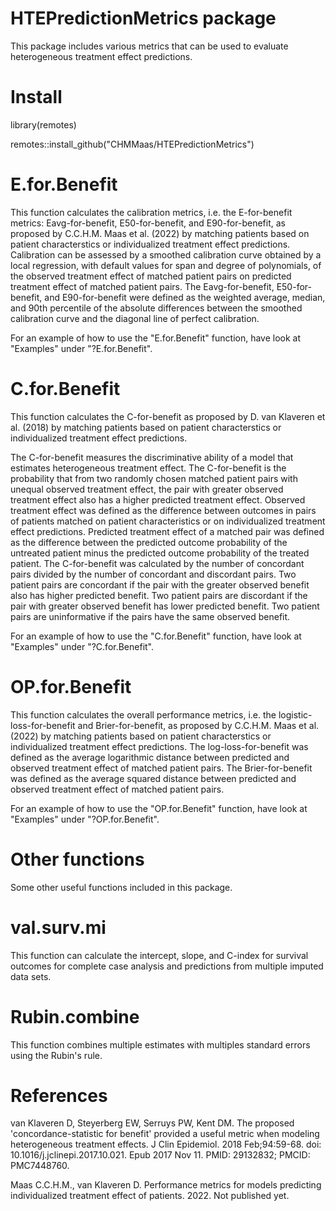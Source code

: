 # HTEPredictionMetrics package
This package includes various metrics that can be used to evaluate heterogeneous treatment effect predictions.

# Install 

library(remotes)

remotes::install_github("CHMMaas/HTEPredictionMetrics")

# E.for.Benefit
This function calculates the calibration metrics, i.e. the E-for-benefit metrics: Eavg-for-benefit, E50-for-benefit, and E90-for-benefit, as proposed by C.C.H.M. Maas et al. (2022) by matching patients based on patient characterstics or individualized treatment effect predictions. 
Calibration can be assessed by a smoothed calibration curve obtained by a local regression, with default values for span and degree of polynomials, of the observed treatment effect of matched patient pairs on predicted treatment effect of matched patient pairs.
The Eavg-for-benefit, E50-for-benefit, and E90-for-benefit were defined as the weighted average, median, and 90th percentile of the absolute differences between the smoothed calibration curve and the diagonal line of perfect calibration.

For an example of how to use the "E.for.Benefit" function, have look at "Examples" under "?E.for.Benefit".

# C.for.Benefit
This function calculates the C-for-benefit as proposed by D. van Klaveren et al. (2018) by matching patients based on patient characterstics or individualized treatment effect predictions.

The C-for-benefit measures the discriminative ability of a model that estimates heterogeneous treatment effect. 
The C-for-benefit is the probability that from two randomly chosen matched patient pairs with unequal observed treatment effect, the pair with greater observed treatment effect also has a higher predicted treatment effect. 
Observed treatment effect was defined as the difference between outcomes in pairs of patients matched on patient characteristics or on individualized treatment effect predictions. 
Predicted treatment effect of a matched pair was defined as the difference between the predicted outcome probability of the untreated patient minus the predicted outcome probability of the treated patient.
The C-for-benefit was calculated by the number of concordant pairs divided by the number of concordant and discordant pairs. 
Two patient pairs are concordant if the pair with the greater observed benefit also has higher predicted benefit. 
Two patient pairs are discordant if the pair with greater observed benefit has lower predicted benefit. Two patient pairs are uninformative if the pairs have the same observed benefit.

For an example of how to use the "C.for.Benefit" function, have look at "Examples" under "?C.for.Benefit".

# OP.for.Benefit
This function calculates the overall performance metrics, i.e. the logistic-loss-for-benefit and Brier-for-benefit, as proposed by C.C.H.M. Maas et al. (2022) by matching patients based on patient characterstics or individualized treatment effect predictions.
The log-loss-for-benefit was defined as the average logarithmic distance between predicted and observed treatment effect of matched patient pairs. 
The Brier-for-benefit was defined as the average squared distance between predicted and observed treatment effect of matched patient pairs.

For an example of how to use the "OP.for.Benefit" function, have look at "Examples" under "?OP.for.Benefit".

# Other functions
Some other useful functions included in this package.

# val.surv.mi
This function can calculate the intercept, slope, and C-index for survival outcomes for complete case analysis and predictions from multiple imputed data sets.

# Rubin.combine
This function combines multiple estimates with multiples standard errors using the Rubin's rule.

# References

van Klaveren D, Steyerberg EW, Serruys PW, Kent DM. The proposed 'concordance-statistic for benefit' provided a useful metric when modeling heterogeneous treatment effects. J Clin Epidemiol. 2018 Feb;94:59-68. doi: 10.1016/j.jclinepi.2017.10.021. Epub 2017 Nov 11. PMID: 29132832; PMCID: PMC7448760.

Maas C.C.H.M., van Klaveren D. Performance metrics for models predicting individualized treatment effect of patients. 2022. Not published yet.
